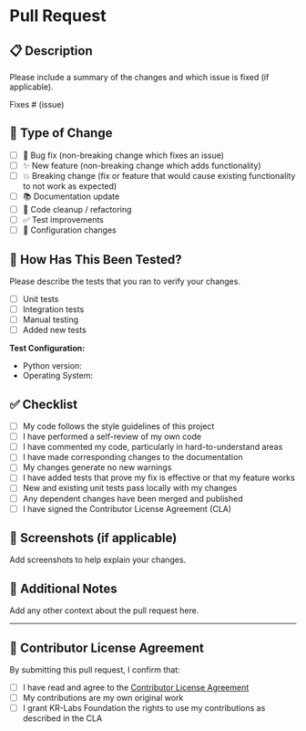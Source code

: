 # Pull Request

## 📋 Description

Please include a summary of the changes and which issue is fixed (if applicable).

Fixes # (issue)

## 🎯 Type of Change

- [ ] 🐛 Bug fix (non-breaking change which fixes an issue)
- [ ] ✨ New feature (non-breaking change which adds functionality)
- [ ] 💥 Breaking change (fix or feature that would cause existing functionality to not work as expected)
- [ ] 📚 Documentation update
- [ ] 🧹 Code cleanup / refactoring
- [ ] ✅ Test improvements
- [ ] 🔧 Configuration changes

## 🧪 How Has This Been Tested?

Please describe the tests that you ran to verify your changes.

- [ ] Unit tests
- [ ] Integration tests
- [ ] Manual testing
- [ ] Added new tests

**Test Configuration:**
- Python version:
- Operating System:

## ✅ Checklist

- [ ] My code follows the style guidelines of this project
- [ ] I have performed a self-review of my own code
- [ ] I have commented my code, particularly in hard-to-understand areas
- [ ] I have made corresponding changes to the documentation
- [ ] My changes generate no new warnings
- [ ] I have added tests that prove my fix is effective or that my feature works
- [ ] New and existing unit tests pass locally with my changes
- [ ] Any dependent changes have been merged and published
- [ ] I have signed the Contributor License Agreement (CLA)

## 📸 Screenshots (if applicable)

Add screenshots to help explain your changes.

## 📝 Additional Notes

Add any other context about the pull request here.

---

## 📜 Contributor License Agreement

By submitting this pull request, I confirm that:

- [ ] I have read and agree to the [Contributor License Agreement](https://github.com/KR-Labs/krl-data-connectors/blob/main/docs/CLA.md)
- [ ] My contributions are my own original work
- [ ] I grant KR-Labs Foundation the rights to use my contributions as described in the CLA
